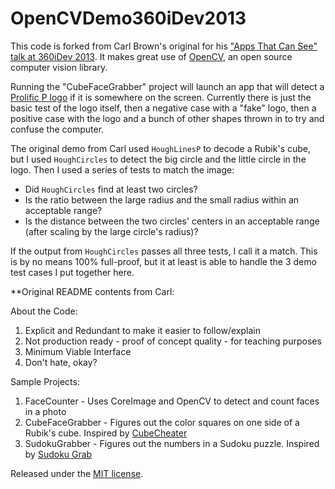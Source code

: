 OpenCVDemo360iDev2013
=====================

This code is forked from Carl Brown's original for his ["Apps That Can See" talk at 360iDev 2013](http://www.slideshare.net/carlbrown/writing-apps-that-can-see). It makes great use of [OpenCV](http://opencv.org/), an open source computer vision library.

Running the "CubeFaceGrabber" project will launch an app that will detect a [Prolific P logo](http://prolificinteractive.com/wp-content/themes/prolific/images/home/logo.png) if it is somewhere on the screen. Currently there is just the basic test of the logo itself, then a negative case with a "fake" logo, then a positive case with the logo and a bunch of other shapes thrown in to try and confuse the computer.

The original demo from Carl used `HoughLinesP` to decode a Rubik's cube, but I used `HoughCircles` to detect the big circle and the little circle in the logo. Then I used a series of tests to match the image:

* Did `HoughCircles` find at least two circles?
* Is the ratio between the large radius and the small radius within an acceptable range?
* Is the distance between the two circles' centers in an acceptable range (after scaling by the large circle's radius)?

If the output from `HoughCircles` passes all three tests, I call it a match. This is by no means 100% full-proof, but it at least is able to handle the 3 demo test cases I put together here.


**Original README contents from Carl:

About the Code:

1. Explicit and Redundant to make it easier to follow/explain
2. Not production ready - proof of concept quality -
for teaching purposes
3. Minimum Viable Interface
4. Don't hate, okay?

Sample Projects:

1. FaceCounter - Uses CoreImage and OpenCV to detect and count faces in a photo
2. CubeFaceGrabber - Figures out the color squares on one side of a Rubik's cube.  Inspired by [CubeCheater](http://cubecheater.efaller.com)
3. SudokuGrabber - Figures out the numbers in a Sudoku puzzle.  Inspired by [Sudoku Grab](http://sudokugrab.blogspot.com)

Released under the [MIT license](http://opensource.org/licenses/MIT). 